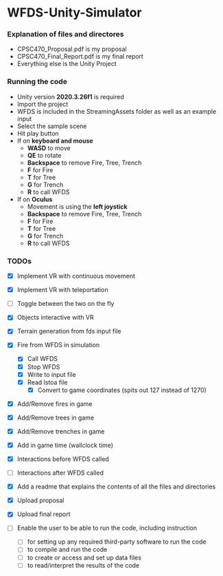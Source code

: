 # WFDS-Unity-Simulator

### Explanation of files and directores
- CPSC470_Proposal.pdf is my proposal
- CPSC470_Final_Report.pdf is my final report
- Everything else is the Unity Project

### Running the code
- Unity version **2020.3.26f1** is required
- Import the project
- WFDS is included in the StreamingAssets folder as well as an example input
- Select the sample scene
- Hit play button
- If on **keyboard and mouse**
  - **WASD** to move
  - **QE** to rotate
  - **Backspace** to remove Fire, Tree, Trench
  - **F** for Fire
  - **T** for Tree
  - **G** for Trench
  - **R** to call WFDS
- If on **Oculus**
  - Movement is using the **left joystick**
  - **Backspace** to remove Fire, Tree, Trench
  - **F** for Fire
  - **T** for Tree
  - **G** for Trench
  - **R** to call WFDS

### TODOs
- [x] Implement VR with continuous movement
- [x] Implement VR with teleportation
- [ ] Toggle between the two on the fly
- [x] Objects interactive with VR
- [x] Terrain generation from fds input file
- [x] Fire from WFDS in simulation
  - [x] Call WFDS
  - [x] Stop WFDS
  - [x] Write to input file
  - [x] Read lstoa file
    - [x] Convert to game coordinates (spits out 127 instead of 1270)
- [x] Add/Remove fires in game
- [x] Add/Remove trees in game
- [x] Add/Remove trenches in game
- [x] Add in game time (wallclock time)
- [x] Interactions before WFDS called
- [ ] Interactions after WFDS called
- [x] Add a readme that explains the contents of all the files and directories
- [x] Upload proposal
- [x] Upload final report


- [ ] Enable the user to be able to run the code, including instruction
  - [ ] for setting up any required third-party software to run the code
  - [ ] to compile and run the code
  - [ ] to create or access and set up data files
  - [ ] to read/interpret the results of the code
